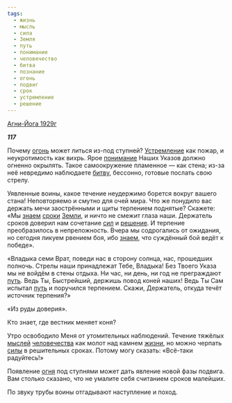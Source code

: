 ```yaml
---
tags:
  - жизнь
  - мысль
  - сила
  - Земля
  - путь
  - понимание
  - человечество
  - битва
  - познание
  - огонь
  - подвиг
  - срок
  - устремление
  - решение
---
```

[Агни-Йога 1929г](https://127.0.0.1:4002/agni/1929)

___117___

Почему [огонь](../../../tags/#огонь) может литься из-под ступней? [Устремление](../../../tags/#устремление) как пожар, и неукротимость как вихрь. Ярое [понимание](../../../tags/#понимание) Наших Указов должно огненно окрылять. Такое самоокружение пламенное — как стена; из-за неё невредимо наблюдаете [битву](../../../tags/#битва), бессонно, готовые послать свою стрелу.   

Уявленные воины, какое течение неудержимо борется вокруг вашего стана! Неповторяемо и смутно для очей мира. Что же понудило вас держать мечи заострёнными и щиты терпением поднятые? Скажете: «Мы [знаем](../../../tags/#познание) [сроки](../../../tags/#[срок](../../../tags/#срок)) [Земли](../../../tags/#Земля), и ничто не смежит глаза наши. Держатель сроков доверил нам сочетание [сил](../../../tags/#сила) и [решение](../../../tags/#решение). И терпение преобразилось в непреложность. Вчера мы содрогались от ожидания, но сегодня ликуем рвением боя, ибо [знаем](../../../tags/#познание), что суждённый бой ведёт к победе».   

«Владыка семи Врат, поведи нас в сторону солнца, нас, прошедших полночь. Стрелы наши принадлежат Тебе, Владыка! Без Твоего Указа мы не войдём в стены отдыха. Ни час, ни день, ни год не преграждают [путь](../../../tags/#путь). Ведь Ты, Быстрейший, держишь повод коней наших! Ведь Ты Сам испытал [путь](../../../tags/#путь) и поручился терпением. Скажи, Держатель, откуда течёт источник терпения?»   

«Из руды доверия».   

Кто знает, где вестник меняет коня?   

Утро освободило Меня от утомительных наблюдений. Течение тяжёлых [мыслей](../../../tags/#мысль) [человечества](../../../tags/#человечество) как молот над камнем [жизни](../../../tags/#жизнь), но можно черпать [силы](../../../tags/#сила) в решительных сроках. Потому могу сказать: «Всё-таки радуйтесь!»   

Появление [огня](../../../tags/#огонь) под ступнями может дать явление новой фазы подвига. Вам столько сказано, что не умалите себя считанием сроков малейших.   

По звуку трубы воины отгадывают наступление и поход.